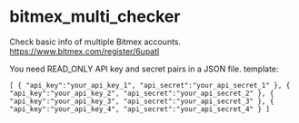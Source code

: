 # bitmex_multi_checker
Check basic info of multiple Bitmex accounts. https://www.bitmex.com/register/6upatl

You need READ_ONLY API key and secret pairs in a JSON file.
template:

`
[
  {
    "api_key":"your_api_key_1",
    "api_secret":"your_api_secret_1"
  },
  {
    "api_key":"your_api_key_2",
    "api_secret":"your_api_secret_2"
  },
  {
    "api_key":"your_api_key_3",
    "api_secret":"your_api_secret_3"
  },
  {
    "api_key":"your_api_key_4",
    "api_secret":"your_api_secret_4"
  }
]
`


